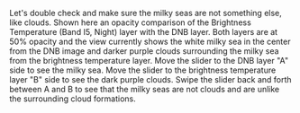 Let's double check and make sure the milky seas are not something else, like clouds. Shown here an opacity comparison of the Brightness Temperature (Band I5, Night) layer with the DNB layer. Both layers are at 50% opacity and the view currently shows the white milky sea in the center from the DNB image and darker purple clouds surrounding the milky sea from the brightness temperature layer. Move the slider to the DNB layer "A" side to see the milky sea. Move the slider to the brightness temperature layer "B" side to see the dark purple clouds. Swipe the slider back and forth between A and B to see that the milky seas are not clouds and are unlike the surrounding cloud formations.